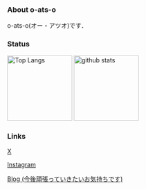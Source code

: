 ### About o-ats-o
o-ats-o(オー・アツオ)です．

### Status
<p align="left"> 
  <img alt="Top Langs" height="150px" src="https://github-readme-stats.vercel.app/api/top-langs/?username=o-ats-o&count_private=true&layout=donut&show_icons=true&theme=highcontrast&title_color=FF877D" />
  <img alt="github stats" height="150px" src="https://github-readme-stats.vercel.app/api?username=o-ats-o&count_private=true&theme=highcontrast&title_color=FF877D" />
</p>

### Links

[X](https://twitter.com/o_ats_o)

[Instagram](https://www.instagram.com/k_a_0214_/)

[Blog (今後頑張っていきたいお気持ちです)](https://sizu.me/o_ats_o)
